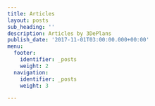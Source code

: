 ```yaml
---
title: Articles
layout: posts
sub_heading: ''
description: Articles by 3DePlans
publish_date: '2017-11-01T03:00:00.000+00:00'
menu:
  footer:
    identifier: _posts
    weight: 2
  navigation:
    identifier: _posts
    weight: 3

---
```

